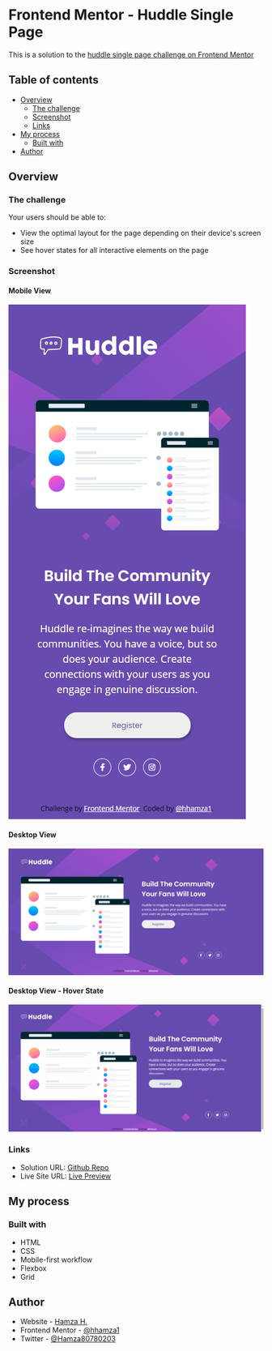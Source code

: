 # Frontend Mentor - Huddle Single Page

This is a solution to the [huddle single page challenge on Frontend Mentor](https://www.frontendmentor.io/challenges/huddle-landing-page-with-a-single-introductory-section-B_2Wvxgi0)

## Table of contents

- [Overview](#overview)
  - [The challenge](#the-challenge)
  - [Screenshot](#screenshot)
  - [Links](#links)
- [My process](#my-process)
  - [Built with](#built-with)
- [Author](#author)

## Overview

### The challenge

Your users should be able to:

- View the optimal layout for the page depending on their device's screen size
- See hover states for all interactive elements on the page

### Screenshot

#### Mobile View
![Mobile View](./screenshots/mobile-view.png)

#### Desktop View
![Desktop View](./screenshots/desktop-view.png)

#### Desktop View - Hover State
![Desktop View](./screenshots/desktop-active.gif)

### Links

- Solution URL: [Github Repo](https://github.com/hhamza1/fem-huddle-landing-page)
- Live Site URL: [Live Preview](https://hhamza1.github.io/fem-huddle-landing-page/)

## My process

### Built with

- HTML
- CSS
- Mobile-first workflow
- Flexbox
- Grid

## Author

- Website - [Hamza H.](https://roverhollow-yetqlu-3881733548360.stormkit.dev/)
- Frontend Mentor - [@hhamza1](https://www.frontendmentor.io/profile/hhamza1)
- Twitter - [@Hamza80780203](https://twitter.com/Hamza80780203)